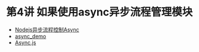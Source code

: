 # 第4讲 如果使用async异步流程管理模块

- [Nodejs异步流程控制Async](http://blog.fens.me/nodejs-async/)
- [async_demo](https://github.com/bsspirit/async_demo)
- [Async.js](https://github.com/caolan/async)